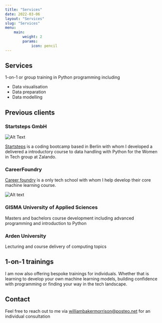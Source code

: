 ```yaml
---
title: "Services"
date: 2022-03-06
layout: "Services"
slug: "Services"
menu:
    main:
        weight: 2
        params: 
            icon: pencil
---
```


## Services

1-on-1 or group training in Python programming including

- Data visualisation
- Data preparation
- Data modelling

## Previous clients

### Startsteps GmbH

![Alt Text](https://external-content.duckduckgo.com/iu/?u=https%3A%2F%2Fwww.xing.com%2Fimagecache%2Fpublic%2Fscaled_original_image%2FeyJ1dWlkIjoiNTU5MGExZDQtY2EzZS00YTg0LWE5N2MtMWNhZGNkNmU1N2Y3IiwiYXBwX2NvbnRleHQiOiJlbnRpdHktcGFnZXMiLCJtYXhfd2lkdGgiOjMyMCwibWF4X2hlaWdodCI6MzIwfQ%3Fsignature%3Dd953ff1023c02f7d42b64b71b3e7cdfd21869d2d45b94eb88fd73334977bcc69&f=1&nofb=1&ipt=7e64398d8fb376b444b1a4d546637164ca32d3b1a58e48f78fce619bb6070f35&ipo=images)

[Startsteps](https://startsteps.org/en ) is a coding bootcamp based in Berlin with whom I developed a delivered a introductory course to data handling with Python for the Women in Tech group at Zalando. 

### CareerFoundry

[Career foundry](https://careerfoundry.com/) is a only tech school with whom I help develop their core machine learning course.

![Alt text](https://external-content.duckduckgo.com/iu/?u=https%3A%2F%2Fs3.amazonaws.com%2Fbloc-global-assets%2Falmanac-assets%2Fbootcamps%2Flogos%2F000%2F002%2F613%2Foriginal%2FCareer-Foundry.png%3F1467187281&f=1&nofb=1&ipt=58e048c0aa12f42a9df5012f9fe856a6107b5e70e9752b66827f866a25d3326a&ipo=images)

### GISMA University of Applied Sciences

Masters and bachelors course development including advanced programming and introduction to Python

### Arden University

Lecturing and course delivery of computing topics

## 1-on-1 trainings

I am now also offering bespoke trainings for individuals. Whether that is learning to develop your own machine learning models, building confidence with programming or finding your way in the tech landscape.

## Contact 

Feel free to reach out to me via williambakermorrison@posteo.net for an individual consultation

